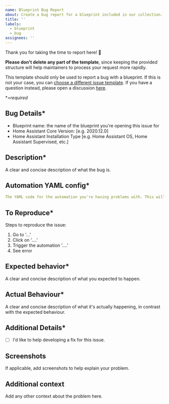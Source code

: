 ```yaml
---
name: Blueprint Bug Report
about: Create a bug report for a blueprint included in our collection.
title: ''
labels:
  - blueprint
  - bug
assignees: ''
---
```


Thank you for taking the time to report here! :tada:

**Please don't delete any part of the template**, since keeping the provided structure will help maintainers to process your request more rapidly.

This template should only be used to report a bug with a blueprint. If this is not your case, you can [choose a different issue template](https://github.com/EPMatt/awesome-ha-blueprints/issues/new/choose). If you have a question instead, please open a discussion [here](https://github.com/EPMatt/awesome-ha-blueprints/discussions/new).

\*_=required_

## Bug Details\*

- Blueprint name: the name of the blueprint you're opening this issue for
- Home Assistant Core Version: [e.g. 2020.12.0]
- Home Assistant Installation Type [e.g. Home Assistant OS, Home Assistant Supervised, etc.]

## Description\*

A clear and concise description of what the bug is.

## Automation YAML config\*

```yaml
The YAML code for the automation you're having problems with. This will allow to reproduce your issue.
```

## To Reproduce\*

Steps to reproduce the issue:

1. Go to '...'
2. Click on '....'
3. Trigger the automation '....'
4. See error

## Expected behavior\*

A clear and concise description of what you expected to happen.

## Actual Behaviour\*

A clear and concise description of what it's actually happening, in contrast with the expected behaviour.

## Additional Details\*

- [ ] I'd like to help developing a fix for this issue.

## Screenshots

If applicable, add screenshots to help explain your problem.

## Additional context

Add any other context about the problem here.
